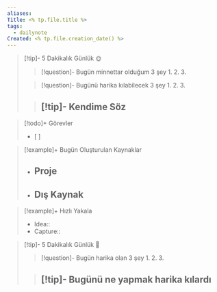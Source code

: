 ```yaml
---
aliases: 
Title: <% tp.file.title %>
tags:
  - dailynote
Created: <% tp.file.creation_date() %>
---
```


> [!tip]- 5 Dakikalık Günlük 🌞
> > [!question]- Bugün minnettar olduğum 3 şey
> > 1.
> > 2. 
> > 3. 
> 
> > [!question]- Bugünü harika kılabilecek 3 şey
> > 1.
> > 2.
> > 3.
> 
> > [!tip]- Kendime Söz
> > - 

> [!todo]+ Görevler
> - [ ]

> [!example]+ Bugün Oluşturulan Kaynaklar
> - Proje
> 	- 
> - Dış Kaynak
> 	- 

> [!example]+ Hızlı Yakala
> - Idea::
> - Capture::

> [!tip]- 5 Dakikalık Günlük 🌙
> > [!question]- Bugün harika olan 3 şey
> > 1.
> > 2. 
> > 3. 
> 
> > [!tip]- Bugünü ne yapmak harika kılardı
> > - 
